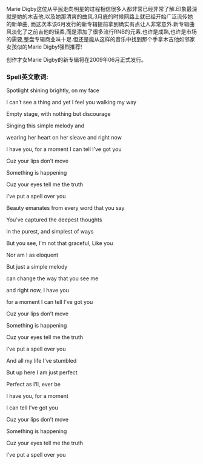 

Marie
Digby这位从平民走向明星的过程相信很多人都非常已经非常了解.印象最深就是她的木吉他,以及她那清爽的曲风.3月底的时候网路上就已经开始广泛流传她的新单曲,
而这次本该6月发行的新专辑提前拿到确实有点让人非常意外.新专辑曲风淡化了之前吉他的轻柔,而是添加了很多流行RNB的元素.也许是成熟,也许是市场的需要,整盘专辑商业味十足.但还是能从这样的音乐中找到那个手拿木吉他如邻家女孩似的Marie
Digby!强烈推荐!

创作才女Marie Digby的新专辑将在2009年06月正式发行。

### Spell英文歌词:

Spotlight shining brightly, on my face

I can’t see a thing and yet I feel you walking my way

Empty stage, with nothing but discourage

Singing this simple melody and

wearing her heart on her sleave and right now

I have you, for a moment I can tell I’ve got you

Cuz your lips don’t move

Something is happening

Cuz your eyes tell me the truth

I’ve put a spell over you

Beauty emanates from every word that you say

You’ve captured the deepest thoughts

in the purest, and simplest of ways

But you see, I’m not that graceful, Like you

Nor am I as eloquent

But just a simple melody

can change the way that you see me

and right now, I have you

for a moment I can tell I’ve got you

Cuz your lips don’t move

Something is happening

Cuz your eyes tell me the truth

I’ve put a spell over you

And all my life I’ve stumbled

But up here I am just perfect

Perfect as I’ll, ever be

I have you, for a moment

I can tell I’ve got you

Cuz your lips don’t move

Something is happening

Cuz your eyes tell me the truth

I’ve put a spell over you

